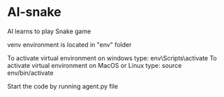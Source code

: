 # AI-snake
AI learns to play Snake game

venv environment is located in "env" folder

To activate virtual environment on windows type: env\Scripts\activate
To activate virtual environment on MacOS or Linux type: source env/bin/activate

Start the code by running agent.py file
